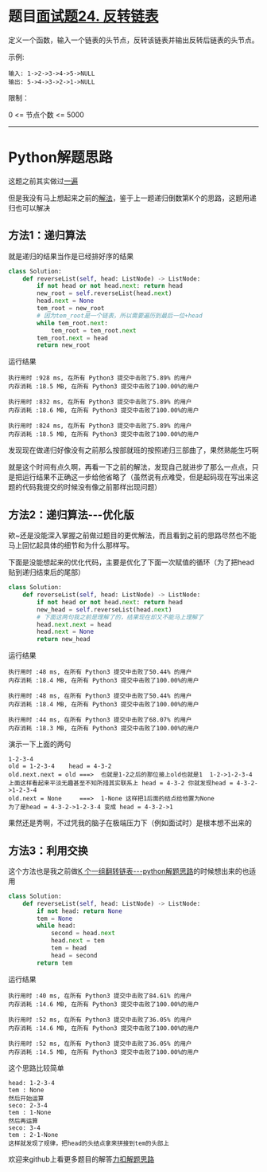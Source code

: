 # 题目[面试题24. 反转链表](https://leetcode-cn.com/problems/fan-zhuan-lian-biao-lcof/)

定义一个函数，输入一个链表的头节点，反转该链表并输出反转后链表的头节点。

示例:

```
输入: 1->2->3->4->5->NULL
输出: 5->4->3->2->1->NULL
```

限制：

0 <= 节点个数 <= 5000

*****

# Python解题思路

这题之前其实做过[一遍](https://leetcode-cn.com/problems/reverse-linked-list/)

但是我没有马上想起来之前的[解法](https://leetcode-cn.com/problems/reverse-linked-list/solution/fan-zhuan-lian-biao-pythonjie-ti-si-lu-by-wrallen/)，鉴于上一题递归倒数第K个的思路，这题用递归也可以解决

## 方法1：递归算法

就是递归的结果当作是已经排好序的结果

```python
class Solution:
    def reverseList(self, head: ListNode) -> ListNode:
        if not head or not head.next: return head
        new_root = self.reverseList(head.next)
        head.next = None
        tem_root = new_root
        # 因为tem_root是一个链表，所以需要遍历到最后一位+head
        while tem_root.next:
            tem_root = tem_root.next
        tem_root.next = head
        return new_root    
```

运行结果

```
执行用时 :928 ms, 在所有 Python3 提交中击败了5.89% 的用户
内存消耗 :18.5 MB, 在所有 Python3 提交中击败了100.00%的用户

执行用时 :832 ms, 在所有 Python3 提交中击败了5.89% 的用户
内存消耗 :18.6 MB, 在所有 Python3 提交中击败了100.00%的用户

执行用时 :824 ms, 在所有 Python3 提交中击败了5.89% 的用户
内存消耗 :18.5 MB, 在所有 Python3 提交中击败了100.00%的用户
```

发现现在做递归好像没有之前那么按部就班的按照递归三部曲了，果然熟能生巧啊

就是这个时间有点久啊，再看一下之前的解法，发现自己就进步了那么一点点，只是把运行结果不正确这一步给他省略了（虽然说有点难受，但是起码现在写出来这题的代码我提交的时候没有像之前那样出现问题）

## 方法2：递归算法---优化版

欸~还是没能深入掌握之前做过题目的更优解法，而且看到之前的思路尽然也不能马上回忆起具体的细节和为什么那样写。

下面是没能想起来的优化代码，主要是优化了下面一次赋值的循环（为了把head贴到递归结束后的尾部）

```python
class Solution:
    def reverseList(self, head: ListNode) -> ListNode:
        if not head or not head.next: return head
        new_head = self.reverseList(head.next)
        # 下面这两句我之前是理解了的，结果现在却又不能马上理解了
        head.next.next = head
        head.next = None
        return new_head
```

运行结果

```
执行用时 :48 ms, 在所有 Python3 提交中击败了50.44% 的用户
内存消耗 :18.4 MB, 在所有 Python3 提交中击败了100.00%的用户

执行用时 :48 ms, 在所有 Python3 提交中击败了50.44% 的用户
内存消耗 :18.4 MB, 在所有 Python3 提交中击败了100.00%的用户

执行用时 :44 ms, 在所有 Python3 提交中击败了68.07% 的用户
内存消耗 :18.3 MB, 在所有 Python3 提交中击败了100.00%的用户
```

演示一下上面的两句

```
1-2-3-4
old = 1-2-3-4    head = 4-3-2
old.next.next = old ===>  也就是1-2之后的那位接上old也就是1  1-2->1-2-3-4
上面这样看起来平淡无趣甚至不知所措其实联系上 head = 4-3-2 你就发现head = 4-3-2->1-2-3-4
old.next = None     ===>  1-None 这样把1后面的结点给他置为None
为了是head = 4-3-2->1-2-3-4 变成 head = 4-3-2->1
```

果然还是秀啊，不过凭我的脑子在极端压力下（例如面试时）是根本想不出来的

## 方法3：利用交换

这个方法也是我之前做[K 个一组翻转链表---python解题思路](https://leetcode-cn.com/problems/reverse-nodes-in-k-group/solution/k-ge-yi-zu-fan-zhuan-lian-biao-pythonjie-ti-si-lu-/)的时候想出来的也适用

```python
class Solution:
    def reverseList(self, head: ListNode) -> ListNode:
        if not head: return None
        tem = None
        while head:
            second = head.next
            head.next = tem
            tem = head
            head = second
        return tem
```

运行结果

```
执行用时 :40 ms, 在所有 Python3 提交中击败了84.61% 的用户
内存消耗 :14.6 MB, 在所有 Python3 提交中击败了100.00%的用户

执行用时 :52 ms, 在所有 Python3 提交中击败了36.05% 的用户
内存消耗 :14.6 MB, 在所有 Python3 提交中击败了100.00%的用户

执行用时 :52 ms, 在所有 Python3 提交中击败了36.05% 的用户
内存消耗 :14.5 MB, 在所有 Python3 提交中击败了100.00%的用户
```

这个思路比较简单

```
head: 1-2-3-4
tem : None
然后开始运算
seco: 2-3-4
tem : 1-None
然后再运算
seco: 3-4
tem : 2-1-None
这样就发现了规律，把head的头结点拿来拼接到tem的头部上
```

欢迎来github上看更多题目的解答[力扣解题思路](https://github.com/WRAllen/LeetCode)

  